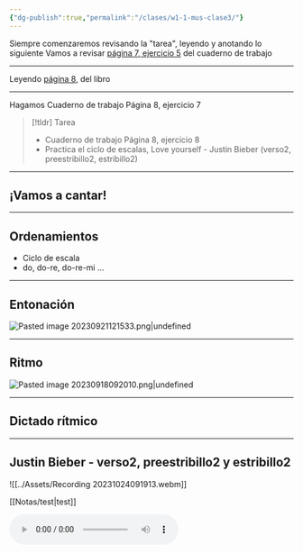 ```yaml
---
{"dg-publish":true,"permalink":"/clases/w1-1-mus-clase3/"}
---
```


Siempre comenzaremos revisando la "tarea", leyendo y anotando lo siguiente
Vamos a revisar [página 7, ejercicio 5](https://www.blinklearning.com/v/1693484008/theme_tmpux/launch.php?theme=tmpux#activity/4239478/65132306/421303486) del cuaderno de trabajo

---

Leyendo [página 8](https://www.blinklearning.com/v/1693484008/theme_tmpux/launch.php?theme=tmpux#activity/4239474/65076206/420820858), del libro

---

Hagamos Cuaderno de trabajo Página 8, ejercicio 7

> [!tldr] Tarea
> - Cuaderno de trabajo Página 8, ejercicio 8
> - Practica el ciclo de escalas, Love yourself - Justin Bieber (verso2, preestribillo2, estribillo2)

---
## ¡Vamos a cantar!

---
## Ordenamientos

- Ciclo de escala
- do, do-re, do-re-mi ...

---

## Entonación

![Pasted image 20230921121533.png|undefined](/img/user/Assets/Pasted%20image%2020230921121533.png)

---
## Ritmo

![Pasted image 20230918092010.png|undefined](/img/user/Assets/Pasted%20image%2020230918092010.png)

---

## Dictado rítmico

---

## Justin Bieber - verso2, preestribillo2 y estribillo2

![[../Assets/Recording 20231024091913.webm]]

[[Notas/test\|test]]

<audio src="/Assets/Recording 20231024091913.webm" controls></audio>
